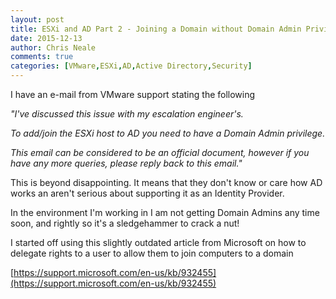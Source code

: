 ```yaml
---
layout: post
title: ESXi and AD Part 2 - Joining a Domain without Domain Admin Privileges
date: 2015-12-13
author: Chris Neale
comments: true
categories: [VMware,ESXi,AD,Active Directory,Security]
---
```


I have an e-mail from VMware support stating the following

<I>"I've discussed this issue with my escalation engineer's. 

To add/join the ESXi host to AD you need to have a Domain Admin privilege. 

This email can be considered to be an official document, however if you have any more queries, please reply back to this email."</I>

This is beyond disappointing.  It means that they don't know or care how AD works an aren't serious about supporting it as an Identity Provider.

In the environment I'm working in I am not getting Domain Admins any time soon, and rightly so it's a sledgehammer to crack a nut!

I started off using this slightly outdated article from Microsoft on how to delegate rights to a user to allow them to join computers to a domain

[https://support.microsoft.com/en-us/kb/932455](https://support.microsoft.com/en-us/kb/932455)

